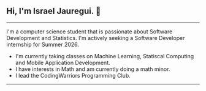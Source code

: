 ## Hi, I'm Israel Jauregui. 👋

---
I'm a computer science student that is passionate about Software Development and Statistics. I'm actively seeking a Software Developer internship for Summer 2026.
* I'm currently taking classes on Machine Learning, Statiscal Computing and Mobile Application Development.
* I have interests in Math and am currently doing a math minor.
* I lead the CodingWarriors Programming Club.
---

<!--
**Israel-Jauregui/Israel-Jauregui** is a ✨ _special_ ✨ repository because its `README.md` (this file) appears on your GitHub profile.

Here are some ideas to get you started:

- 🔭 I’m currently working on ...
- 🌱 I’m currently learning ...
- 👯 I’m looking to collaborate on ...
- 🤔 I’m looking for help with ...
- 💬 Ask me about ...
- 📫 How to reach me: ...
- 😄 Pronouns: ...
- ⚡ Fun fact: ...
-->

